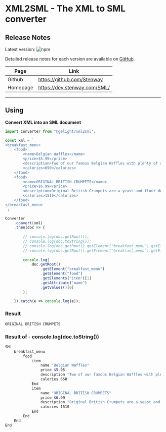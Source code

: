 # XML2SML - The XML to SML converter

## Release Notes

Latest version: ![npm](https://img.shields.io/npm/v/@gelight/xml2sml?style=for-the-badge)

Detailed release notes for each version are available on [GitHub](https://github.com/GELight/xml2sml/blob/master/CHANGELOG.md).

| Page | Link |
| ---- | ---- |
| Github | https://github.com/Stenway |
| Homepage | https://dev.stenway.com/SML/ |

---

## Using

**Convert XML into an SML document**

```js
import Converter from "@gelight/xml2sml";

const xml = `
<breakfast_menu>
    <food>
        <name>Belgian Waffles</name>
        <price>$5.95</price>
        <description>Two of our famous Belgian Waffles with plenty of real maple syrup</description>
        <calories>650</calories>
    </food>
    <food>
        <name>ORIGINAL BRITISH CRUMPETS</name>
        <price>$6.99</price>
        <description>Original British Crumpets are a yeast and flour dessert. With this recipe you can conjure up British tea biscuits in no time at all.</description>
        <calories>1510</calories>
    </food>
</breakfast_menu>
`;

Converter
    .convert(xml)
    .then(doc => {
        
        // console.log(doc.getRoot());
        // console.log(doc.toString());
        // console.log(doc.getRoot().getElement("breakfast_menu").getElement("food").getElements("item"));
        // console.log(doc.getRoot().getElement("breakfast_menu").getElement("food").nodes);
        
        console.log(
            doc.getRoot()
                .getElement("breakfast_menu")
                .getElement("food")
                .getElements("item")[1]
                .getAttribute("name")
                .getValues()[0]
        );

    }).catch(e => console.log(e));
```

### Result

```bash
ORIGINAL BRITISH CRUMPETS
```

### Result of - **console.log(doc.toString())**

```bash
SML
    breakfast_menu
        food
            item
                name "Belgian Waffles"
                price $5.95
                description "Two of our famous Belgian Waffles with plenty of real maple syrup"
                calories 650
            End
            item
                name "ORIGINAL BRITISH CRUMPETS"
                price $6.99
                description "Original British Crumpets are a yeast and flour dessert. With this recipe you can conjure up British tea biscuits in no time at all."
                calories 1510
            End
        End
    End
End
```